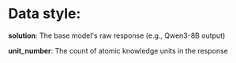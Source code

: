 # Data style:

**solution**: The base model's raw response (e.g., Qwen3-8B output)

**unit_number**: The count of atomic knowledge units in the response